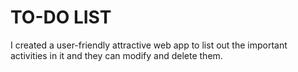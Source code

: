 # TO-DO LIST
I created a user-friendly attractive web app to list out the important activities in it and they can modify and
delete them.

